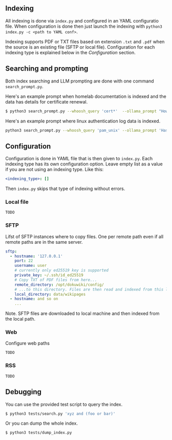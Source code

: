 ## Indexing

All indexing is done via `index.py` and configured in an YAML configuratio file.
When configuration is done then just launch the indexing with `python3 index.py -c <path to YAML conf>`.
  
Indexing supports PDF or TXT files based on extension `.txt` and `.pdf` when the source is an existing file (SFTP or local file).
Configuration for each indexing type is explained below in the *Configuration* section.

## Searching and prompting

Both index searching and LLM prompting are done with one command `search_prompt.py`.
  
Here's an example prompt when homelab documentation is indexed and the data has details for certificate renewal.

```bash
$ python3 search_prompt.py --whoosh_query 'cert*'  --ollama_prompt "How do I renew certificate in my homelab?" --model myllama3.2_3b
```

Here's an example prompt where linux authentication log data is indexed.

```bash
python3 search_prompt.py --whoosh_query 'pam_unix' --ollama_prompt 'Has there been any authentication related anomalies? State list of anomalies with dates and usernames' -c conf/config.yaml
```


## Configuration

Configuration is done in YAML file that is then given to `index.py`.
Each indexing type has its own configuration option. Leave empty list as a value if you are not using an indexing type. Like this:

```yaml
<indexing_type>: []
```

Then `index.py` skips that type of indexing without errors.

### Local file

`TODO`

### SFTP

Lifst of SFTP instances where to copy files. One per remote path even if all remote paths are in the same server.

```yaml
sftp:
  - hostname: '127.0.0.1'
    port: 22
    username: user
    # currently only ed25519 key is supported
    private_key: ~/.ssh/id_ed25519
    # Copy TXT of PDF files from here...
    remote_directory: /opt/dokuwiki/config/
    # ...to this directory. Files are then read and indexed from this local path.
    local_directory: data/wikipages
  - hostname: and so on
    ...
```

Note. SFTP files are downloaded to local machine and then indexed from the local path.

### Web

Configure web paths

`TODO`

### RSS

`TODO`

## Debugging

You can use the provided test script to query the index.


```bash
$ python3 tests/search.py 'xyz and (foo or bar)'
```

Or you can dump the whole index.

```bash
$ python3 tests/dump_index.py
```
